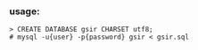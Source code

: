 ### usage:
```mysql
> CREATE DATABASE gsir CHARSET utf8;
# mysql -u{user} -p{password} gsir < gsir.sql
```